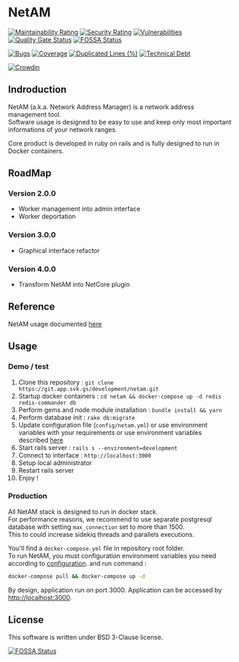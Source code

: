 # NetAM

[![Maintainability Rating](https://sonarcloud.io/api/project_badges/measure?project=NetaM-OSC_NetAM&metric=sqale_rating)](https://sonarcloud.io/dashboard?id=NetaM-OSC_NetAM)
[![Security Rating](https://sonarcloud.io/api/project_badges/measure?project=NetaM-OSC_NetAM&metric=security_rating)](https://sonarcloud.io/dashboard?id=NetaM-OSC_NetAM)
[![Vulnerabilities](https://sonarcloud.io/api/project_badges/measure?project=NetaM-OSC_NetAM&metric=vulnerabilities)](https://sonarcloud.io/dashboard?id=NetaM-OSC_NetAM)
[![Quality Gate Status](https://sonarcloud.io/api/project_badges/measure?project=NetaM-OSC_NetAM&metric=alert_status)](https://sonarcloud.io/dashboard?id=NetaM-OSC_NetAM) [![FOSSA Status](https://app.fossa.com/api/projects/git%2Bgithub.com%2FNetaM-OSC%2FNetAM.svg?type=shield)](https://app.fossa.com/projects/git%2Bgithub.com%2FNetaM-OSC%2FNetAM?ref=badge_shield)
 
[![Bugs](https://sonarcloud.io/api/project_badges/measure?project=NetaM-OSC_NetAM&metric=bugs)](https://sonarcloud.io/dashboard?id=NetaM-OSC_NetAM)
[![Coverage](https://sonarcloud.io/api/project_badges/measure?project=NetaM-OSC_NetAM&metric=coverage)](https://sonarcloud.io/dashboard?id=NetaM-OSC_NetAM)
[![Duplicated Lines (%)](https://sonarcloud.io/api/project_badges/measure?project=NetaM-OSC_NetAM&metric=duplicated_lines_density)](https://sonarcloud.io/dashboard?id=NetaM-OSC_NetAM)
[![Technical Debt](https://sonarcloud.io/api/project_badges/measure?project=NetaM-OSC_NetAM&metric=sqale_index)](https://sonarcloud.io/dashboard?id=NetaM-OSC_NetAM)

[![Crowdin](https://badges.crowdin.net/netam/localized.svg)](https://crowdin.com/project/netam)

## Indroduction

NetAM (a.k.a. Network Address Manager) is a network address management tool.  
Software usage is designed to be easy to use and keep only most important informations of your network ranges.

Core product is developed in ruby on rails and is fully designed to run in Docker containers.

## RoadMap

### Version 2.0.0

- Worker management into admin interface
- Worker deportation

### Version 3.0.0

- Graphical interface refactor

### Version 4.0.0

- Transform NetAM into NetCore plugin

## Reference

NetAM usage documented [here](https://docs.netam.site/)

## Usage

### Demo / test

1. Clone this repository : `git clone https://git.app.svk.gs/development/netam.git`
2. Startup docker containers : `cd netam && docker-compose up -d redis redis-commander db`
3. Perform gems and node module installation : `bundle install && yarn`
4. Perform database init : `rake db:migrate`
5. Update configuration file (`config/netam.yml`) or use environment variables with your requirements or use environment variables described [here](https://docs.netam.site)
6. Start rails server : `rails s --environment=development`
7. Connect to interface : `http://localhost:3000`
8. Setup local administrator
9. Restart rails server
10. Enjoy ! 

### Production

All NetAM stack is designed to run in docker stack.  
For performance reasons, we recommend to use separate postgresql database with setting `max_connection` set to more than 1500.  
This to could increase sidekiq threads and parallels executions.

You'll find a `docker-compose.yml` file in repository root folder.  
To run NetAM, you must configuration environment variables you need according to [configuration](https://docs.netam.site).
and run command :

```bash
docker-compose pull && docker-compose up -d
```

By design, application run on port 3000. Application can be accessed by [http://localhost:3000](http://localhost:3000).

## License

This software is written under BSD 3-Clause license.


[![FOSSA Status](https://app.fossa.com/api/projects/git%2Bgithub.com%2FNetaM-OSC%2FNetAM.svg?type=large)](https://app.fossa.com/projects/git%2Bgithub.com%2FNetaM-OSC%2FNetAM?ref=badge_large)